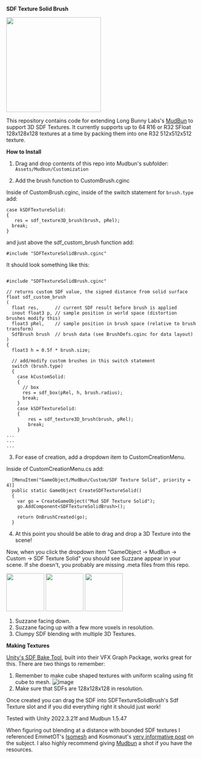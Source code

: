 **SDF Texture Solid Brush** 

<img src="https://github.com/thnewlands/3D-Texture-Brush-for-Mudbun/assets/4378629/088ddd5b-7b44-4ffd-942c-ff4dc253e2c4" width="250" height="250">

This repository contains code for extending Long Bunny Labs's [MudBun](https://assetstore.unity.com/packages/tools/particles-effects/mudbun-volumetric-vfx-modeling-177891) to support 3D SDF Textures. It currently supports up to 64 R16 or R32 SFloat 128x128x128 textures at a time by packing them into one R32 512x512x512 texture.

**How to Install**

1. Drag and drop contents of this repo into Mudbun's subfolder: `Assets/Mudbun/Customization`

2. Add the brush function to CustomBrush.cginc

Inside of CustomBrush.cginc, inside of the switch statement for `brush.type` add:

```
case kSDFTextureSolid:
{
   res = sdf_texture3D_brush(brush, pRel);
  break;
}
```

and just above the sdf_custom_brush function add:

```
#include "SDFTextureSolidBrush.cginc"
```

It should look something like this:

```

#include "SDFTextureSolidBrush.cginc"

// returns custom SDF value, the signed distance from solid surface
float sdf_custom_brush
(
  float res,      // current SDF result before brush is applied
  inout float3 p, // sample position in world space (distortion brushes modify this)
  float3 pRel,    // sample position in brush space (relative to brush transform)
  SdfBrush brush  // brush data (see BrushDefs.cginc for data layout)
)
{
  float3 h = 0.5f * brush.size;

  // add/modify custom brushes in this switch statement
  switch (brush.type)
  {
    case kCustomSolid:
    {
      // box
      res = sdf_box(pRel, h, brush.radius);
      break;
    }
    case kSDFTextureSolid:
    {
        res = sdf_texture3D_brush(brush, pRel);
        break;
    }
...
...
...
```


3. For ease of creation, add a dropdown item to CustomCreationMenu.

Inside of CustomCreationMenu.cs add:

```
  [MenuItem("GameObject/MudBun/Custom/SDF Texture Solid", priority = 4)]
  public static GameObject CreateSDFTextureSolid()
  {
    var go = CreateGameObject("Mud SDF Texture Solid");
    go.AddComponent<SDFTextureSolidBrush>();

    return OnBrushCreated(go);
  }
```

4. At this point you should be able to drag and drop a 3D Texture into the scene!

Now, when you click the dropdown item "GameObject -> MudBun -> Custom -> SDF Texture Solid" you should see Suzzane appear in your scene. If she doesn't, you probably are missing .meta files from this repo. 

<img src="https://github.com/thnewlands/3D-Texture-Brush-for-Mudbun/assets/4378629/d292c4a1-5ab7-4b12-b26d-03d4abf1e920" width="100" height="100">
<img src="https://github.com/thnewlands/3D-Texture-Brush-for-Mudbun/assets/4378629/38108378-4577-47bd-a695-a09402c3960b" width="100" height="100">
<img src="https://github.com/thnewlands/3D-Texture-Brush-for-Mudbun/assets/4378629/088ddd5b-7b44-4ffd-942c-ff4dc253e2c4" width="100" height="100">

1. Suzzane facing down.
2. Suzzane facing up with a few more voxels in resolution.
3. Clumpy SDF blending with multiple 3D Textures.

**Making Textures**

[Unity's SDF Bake Tool](https://docs.unity3d.com/Packages/com.unity.visualeffectgraph@17.0/manual/sdf-bake-tool-window.html), built into their VFX Graph Package, works great for this. There are two things to remember: 
1. Remember to make cube shaped textures with uniform scaling using fit cube to mesh.
![image](https://github.com/thnewlands/3D-Texture-Brush-for-Mudbun/assets/4378629/c99a0a2c-ff1a-4386-b38c-bbd57604b3f7)
2. Make sure that SDFs are 128x128x128 in resolution.

Once created you can drag the SDF into SDFTextureSolidBrush's Sdf Texture slot and if you did everything right it should just work! 

Tested with Unity 2022.3.21f and Mudbun 1.5.47

When figuring out blending at a distance with bounded SDF textures I referenced EmmetOT's [Isomesh](https://github.com/EmmetOT/IsoMesh) and Kosmonaut's [very informative post](https://kosmonautblog.wordpress.com/2017/05/09/signed-distance-field-rendering-journey-pt-2/) on the subject. I also highly recommend giving [Mudbun](https://assetstore.unity.com/packages/tools/particles-effects/mudbun-volumetric-vfx-modeling-177891) a shot if you have the resources. 
